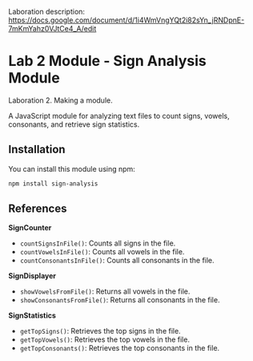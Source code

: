 Laboration description:
https://docs.google.com/document/d/1i4WmVngYQt2i82sYn_jRNDpnE-7mKmYahz0VJtCe4_A/edit
# Lab 2 Module - Sign Analysis Module
Laboration 2. Making a module.

A JavaScript module for analyzing text files to count signs, vowels, consonants, and retrieve sign statistics.

## Installation

You can install this module using npm:

```bash
npm install sign-analysis
```


## References

**SignCounter**
- `countSignsInFile()`: Counts all signs in the file.
- `countVowelsInFile()`: Counts all vowels in the file.
- `countConsonantsInFile()`: Counts all consonants in the file.

**SignDisplayer**
- `showVowelsFromFile()`: Returns all vowels in the file.
- `showConsonantsFromFile()`: Returns all consonants in the file.

**SignStatistics**
- `getTopSigns()`: Retrieves the top signs in the file.
- `getTopVowels()`: Retrieves the top vowels in the file.
- `getTopConsonants()`: Retrieves the top consonants in the file.
